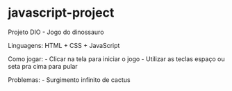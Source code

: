 # javascript-project

Projeto DIO - Jogo do dinossauro

Linguagens: HTML + CSS + JavaScript

Como jogar:
    - Clicar na tela para iniciar o jogo
    - Utilizar as teclas espaço ou seta pra cima para pular

Problemas:
    - Surgimento infinito de cactus

